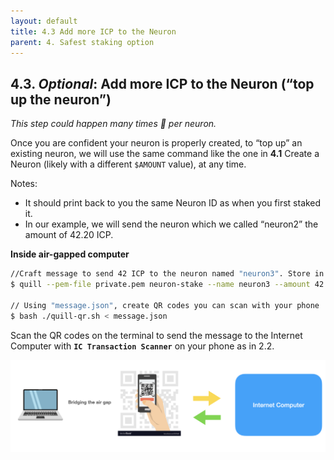 ```yaml
---
layout: default
title: 4.3 Add more ICP to the Neuron
parent: 4. Safest staking option
---
```


## 4.3. *Optional*: Add more ICP to the Neuron (“top up the neuron”)

*This step could happen many times 🔁 per neuron.*

Once you are confident your neuron is properly created, to “top up” an existing neuron, we will use the same command like the one in **4.1** Create a Neuron (likely with a different `$AMOUNT` value), at any time.

Notes:

- It should print back to you the same Neuron ID as when you first staked it.
- In our example, we will send the neuron which we called “neuron2” the amount of 42.20 ICP.

**Inside air-gapped computer**

```bash
//Craft message to send 42 ICP to the neuron named "neuron3". Store in "message.json"
$ quill --pem-file private.pem neuron-stake --name neuron3 --amount 42.20 > message.json

// Using "message.json", create QR codes you can scan with your phone
$ bash ./quill-qr.sh < message.json
```

Scan the QR codes on the terminal to send the message to the Internet Computer with **`IC Transaction Scanner`** on your phone as in 2.2.

![image](../assets/images/qr-code-scan-2.png)